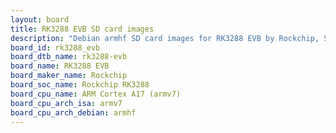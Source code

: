 ```yaml
---
layout: board
title: RK3288 EVB SD card images
description: "Debian armhf SD card images for RK3288 EVB by Rockchip, SoC: Rockchip RK3288, CPU ISA: armv7"
board_id: rk3288_evb
board_dtb_name: rk3288-evb
board_name: RK3288 EVB
board_maker_name: Rockchip
board_soc_name: Rockchip RK3288
board_cpu_name: ARM Cortex A17 (armv7)
board_cpu_arch_isa: armv7
board_cpu_arch_debian: armhf
---
```

